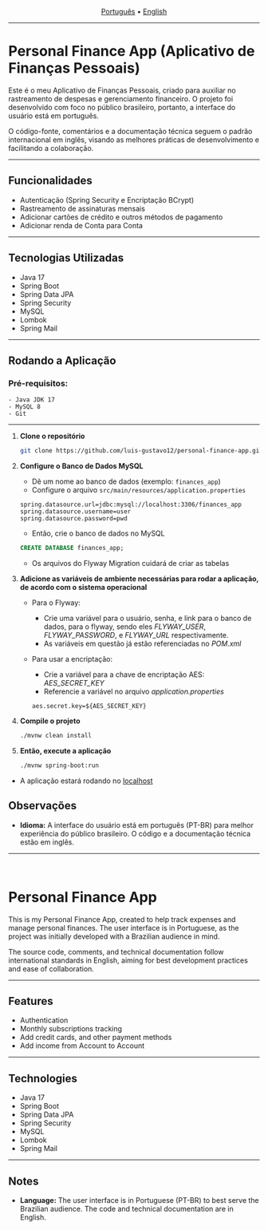 

<p align="center">
  <a href="#portugues">Português</a> • <a href="#english">English</a>
</p>

---
<a id="portugues"></a>

# Personal Finance App (Aplicativo de Finanças Pessoais)

Este é o meu Aplicativo de Finanças Pessoais, criado para auxiliar no rastreamento de despesas e gerenciamento financeiro. O projeto foi desenvolvido com foco no público brasileiro, portanto, a interface do usuário está em português.

O código-fonte, comentários e a documentação técnica seguem o padrão internacional em inglês, visando as melhores práticas de desenvolvimento e facilitando a colaboração.

---

## Funcionalidades

- Autenticação (Spring Security e Encriptação BCrypt)
- Rastreamento de assinaturas mensais
- Adicionar cartões de crédito e outros métodos de pagamento
- Adicionar renda de Conta para Conta

---

## Tecnologias Utilizadas

- Java 17
- Spring Boot
- Spring Data JPA
- Spring Security
- MySQL
- Lombok
- Spring Mail

---

## Rodando a Aplicação


### Pré-requisitos:

    - Java JDK 17
    - MySQL 8
    - Git

---


1. **Clone o repositório**
    ```bash
    git clone https://github.com/luis-gustavo12/personal-finance-app.git
    ```
2. **Configure o Banco de Dados MySQL**
    - Dê um nome ao banco de dados (exemplo: `finances_app`)
    - Configure o arquivo `src/main/resources/application.properties`

    ```properties
    spring.datasource.url=jdbc:mysql://localhost:3306/finances_app
    spring.datasource.username=user
    spring.datasource.password=pwd
    ```

    - Então, crie o banco de dados no MySQL
    ```SQL
    CREATE DATABASE finances_app;
    ```

    - Os arquivos do Flyway Migration cuidará de criar as tabelas

3. **Adicione as variáveis de ambiente necessárias para rodar a aplicação, de acordo com o sistema operacional**
    - Para o Flyway:
        - Crie uma variável para o usuário, senha, e link para o banco de dados, para o flyway, sendo eles *FLYWAY_USER*, *FLYWAY_PASSWORD*, e *FLYWAY_URL* respectivamente.
        - As variáveis em questão já estão referenciadas no _POM.xml_

    - Para usar a encriptação:
        - Crie a variável para a chave de encriptação AES: *AES_SECRET_KEY*
        - Referencie a variável no arquivo _application.properties_
        ```properties
        aes.secret.key=${AES_SECRET_KEY}
        ```
        

4. **Compile o projeto**
    ```bash
    ./mvnw clean install
    ```

5. **Então, execute a aplicação**
    ```bash
    ./mvnw spring-boot:run
    ```

- A aplicação estará rodando no [localhost](http://localhost:8080)


## Observações

*   **Idioma:** A interface do usuário está em português (PT-BR) para melhor experiência do público brasileiro. O código e a documentação técnica estão em inglês.



---
<br>
<a id="english"></a>
<!-- English Content Starts Here -->

# Personal Finance App

This is my Personal Finance App, created to help track expenses and manage personal finances. The user interface is in Portuguese, as the project was initially developed with a Brazilian audience in mind.

The source code, comments, and technical documentation follow international standards in English, aiming for best development practices and ease of collaboration.

---

## Features

- Authentication
- Monthly subscriptions tracking
- Add credit cards, and other payment methods
- Add income from Account to Account

---

## Technologies

- Java 17
- Spring Boot
- Spring Data JPA
- Spring Security
- MySQL
- Lombok
- Spring Mail

---

## Notes

*   **Language:** The user interface is in Portuguese (PT-BR) to best serve the Brazilian audience. The code and technical documentation are in English.
